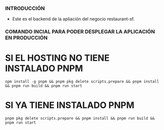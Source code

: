 ### INTRODUCCIÓN

- Este es el backend de la apliación del negocio restaurant-sf.

### COMANDO INCIAL PARA PODER DESPLEGAR LA APLICACIÓN EN PRODUCCIÓN

# SI EL HOSTING NO TIENE INSTALADO PNPM

`npm install -g pnpm && pnpm pkg delete scripts.prepare && pnpm install && pnpm run build && pnpm run start`

# SI YA TIENE INSTALADO PNPM

`pnpm pkg delete scripts.prepare && pnpm install && pnpm run build && pnpm run start`
